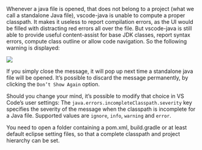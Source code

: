 Whenever a java file is opened, that does not belong to a project (what we call a standalone Java file), vscode-java is unable to compute a proper classpath. It makes it useless to report compilation errors, as the UI would be filled with distracting red errors all over the file. But vscode-java is still able to provide useful content-assist for base JDK classes, report syntax errors, compute class outline or allow code navigation. So the following warning is displayed:

![](https://cloud.githubusercontent.com/assets/148698/25681391/2667ec7c-3022-11e7-9976-78ecbcdc4870.png)

If you simply close the message, it will pop up next time a standalone java file will be opened. It’s possible to discard the message permanently, by clicking the `Don’t Show Again` option. 

Should you change your mind, it’s possible to modify that choice in VS Code’s user settings: The `java.errors.incompleteClasspath.severity` key specifies the severity of the message when the classpath is incomplete for a Java file. Supported values are `ignore`, `info`, `warning` and `error`.

You need to open a folder containing a pom.xml, build.gradle or at least default eclipse setting files, so that a complete classpath and project hierarchy can be set.